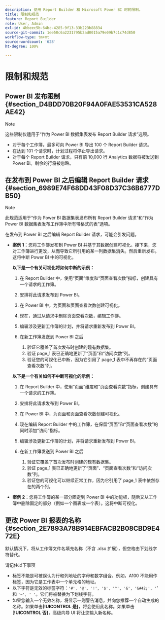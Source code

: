 ```yaml
---
description: 使用 Report Builder 和 Microsoft Power BI 时的限制。
title: 限制和规范
feature: Report Builder
role: User, Admin
exl-id: 4bbeec5b-64bc-4285-9f13-33b223b88834
source-git-commit: 1ee50c6a2231795b2ad0015a79e09b7c1c74d850
workflow-type: tm+mt
source-wordcount: '628'
ht-degree: 100%

---
```


# 限制和规范

## Power BI 发布限制 {#section_D4BDD70B20F94A0FAE53531CA528AE42}

>[!NOTE]
>
>这些限制仅适用于“作为 Power BI 数据集表发布 Report Builder 请求”选项。

* 对于每个工作簿，最多可向 Power BI 导出 100 个 Report Builder 请求。
* 在达到 101 个请求时，计划过程将停止导出请求。
* 对于每个 Report Builder 请求，只有前 10,000 行 Analytics 数据将被发送到 Power BI。剩余的行将被忽略。

## 在发布到 Power BI 之后编辑 Report Builder 请求 {#section_6989E74F68DD43F08D37C36B6777DB50}

>[!NOTE]
>
>此规范适用于“作为 Power BI 数据集表发布所有 Report Builder 请求”和“作为 Power BI 数据集表发布工作簿中所有带格式的表”选项。

在发布到 Power BI 之后编辑 Report Builder 请求，可能会引发问题。

* **案例 1**：您将工作簿发布到 Power BI 并基于其数据创建可视化。接下来，您对工作簿进行更改，从而导致它所引用的某一列数据集消失。然后重新发布。这将中断 Power BI 中的可视化。

  **以下是一个有关可视化将如何中断的示例：**

   1. 在 Report Builder 中，使用“页面”维度和“页面查看次数”指标，创建具有一个请求的工作簿。
   2. 安排将此请求发布到 Power BI。
   3. 在 Power BI 中，为页面和页面查看次数创建可视化。
   4. 现在，通过从请求中删除页面查看次数，编辑工作簿。
   5. 编辑涉及更新工作簿的计划，并将请求重新发布到 Power BI。
   6. 在新工作簿发送到 Power BI 之后

      1. 验证它覆盖了首次发布时创建的现有数据集。
      2. 验证 page_1 表已正确地更新了“页面”和“访问次数”列。
      3. 验证您的可视化已中断，因为它引用了 page_1 表中不再存在的“页面查看次数”列。

  **以下是一个有关如何不中断可视化的示例：**

   1. 在 Report Builder 中，使用“页面”维度和“页面查看次数”指标，创建具有一个请求的工作簿。
   2. 安排将此请求发布到 Power BI。
   3. 在 Power BI 中，为页面和页面查看次数创建可视化。
   4. 现在编辑 Report Builder 中的工作簿，在保留“页面”和“页面查看次数”的同时添加“访问”指标。
   5. 编辑涉及更新工作簿的计划，并将请求重新发布到 Power BI。
   6. 在新工作簿发送到 Power BI 之后

      1. 验证它覆盖了首次发布时创建的现有数据集。
      2. 验证 page_1 表已正确地更新了“页面”、“页面查看次数”和“访问次数”列。
      3. 验证您的可视化可以继续正常工作，因为它引用了 page_1 表中依然存在的两个列。

* **案例 2**：您将工作簿的某一部分固定到 Power BI 中的功能板，随后又从工作簿中删除固定的部分（例如一个图表或一个表）。这将中断可视化。

## 更改 Power BI 报表的名称 {#section_2E7893A78B914EBFACB2B08CBD9E472E}

默认情况下，将从工作簿文件名填充名称（不含 .xlsx 扩展），但空格由下划线字符替代。

请记住以下事项

* 标签不能是可被误认为行和列地址的字母和数字组合。例如，A100 不能用作标签，因为它是工作表中一个单元格的地址。
* 以下字符是无效的标签字符：`'#', '@', '!', '$', '^', '&', '&#42;', '`&#39; 和 `'~', ' '`。它们将被替换为下划线字符。
* 如果您输入一个无效名称，将显示一则警告消息，并向您推荐一个自动生成的名称。如果单击&#x200B;**[!UICONTROL 是]**，将会使用此名称。如果单击&#x200B;**[!UICONTROL 否]**，高级向导 UI 将让您输入新名称。
